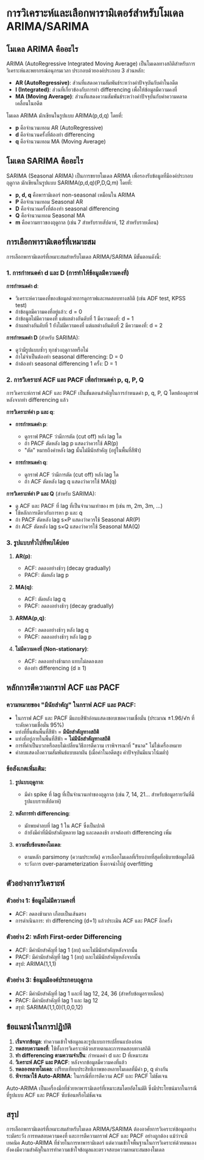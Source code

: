 # การวิเคราะห์และเลือกพารามิเตอร์สำหรับโมเดล ARIMA/SARIMA

## โมเดล ARIMA คืออะไร

ARIMA (AutoRegressive Integrated Moving Average) เป็นโมเดลทางสถิติสำหรับการวิเคราะห์และพยากรณ์อนุกรมเวลา ประกอบด้วยองค์ประกอบ 3 ส่วนหลัก:

- **AR (AutoRegressive)**: ส่วนที่แสดงความสัมพันธ์ระหว่างค่าปัจจุบันกับค่าในอดีต
- **I (Integrated)**: ส่วนที่เกี่ยวข้องกับการทำ differencing เพื่อให้ข้อมูลมีความคงที่
- **MA (Moving Average)**: ส่วนที่แสดงความสัมพันธ์ระหว่างค่าปัจจุบันกับค่าความคลาดเคลื่อนในอดีต

โมเดล ARIMA มักเขียนในรูปแบบ ARIMA(p,d,q) โดยที่:
- **p** คือจำนวนเทอม AR (AutoRegressive)
- **d** คือจำนวนครั้งที่ต้องทำ differencing
- **q** คือจำนวนเทอม MA (Moving Average)

## โมเดล SARIMA คืออะไร

SARIMA (Seasonal ARIMA) เป็นการขยายโมเดล ARIMA เพื่อรองรับข้อมูลที่มีองค์ประกอบฤดูกาล มักเขียนในรูปแบบ SARIMA(p,d,q)(P,D,Q,m) โดยที่:
- **p, d, q** คือพารามิเตอร์ non-seasonal เหมือนใน ARIMA
- **P** คือจำนวนเทอม Seasonal AR
- **D** คือจำนวนครั้งที่ต้องทำ seasonal differencing
- **Q** คือจำนวนเทอม Seasonal MA
- **m** คือความยาวของฤดูกาล (เช่น 7 สำหรับรายสัปดาห์, 12 สำหรับรายเดือน)

## การเลือกพารามิเตอร์ที่เหมาะสม

การเลือกพารามิเตอร์ที่เหมาะสมสำหรับโมเดล ARIMA/SARIMA มีขั้นตอนดังนี้:

### 1. การกำหนดค่า d และ D (การทำให้ข้อมูลมีความคงที่)

**การกำหนดค่า d**:
- วิเคราะห์ความคงที่ของข้อมูลด้วยการดูกราฟและทดสอบทางสถิติ (เช่น ADF test, KPSS test)
- ถ้าข้อมูลมีความคงที่อยู่แล้ว: d = 0
- ถ้าข้อมูลไม่มีความคงที่ แต่ผลต่างอันดับที่ 1 มีความคงที่: d = 1
- ถ้าผลต่างอันดับที่ 1 ยังไม่มีความคงที่ แต่ผลต่างอันดับที่ 2 มีความคงที่: d = 2

**การกำหนดค่า D** (สำหรับ SARIMA):
- ดูว่ามีรูปแบบซ้ำๆ ทุกช่วงฤดูกาลหรือไม่
- ถ้าไม่จำเป็นต้องทำ seasonal differencing: D = 0
- ถ้าต้องทำ seasonal differencing 1 ครั้ง: D = 1

### 2. การวิเคราะห์ ACF และ PACF เพื่อกำหนดค่า p, q, P, Q

การวิเคราะห์กราฟ ACF และ PACF เป็นขั้นตอนสำคัญในการกำหนดค่า p, q, P, Q โดยต้องดูกราฟหลังจากทำ differencing แล้ว

**การวิเคราะห์ค่า p และ q**:

- **การกำหนดค่า p**:
  - ดูกราฟ PACF ว่ามีการตัด (cut off) หลัง lag ใด
  - ถ้า PACF ตัดหลัง lag p แสดงว่าควรใช้ AR(p)
  - "ตัด" หมายถึงค่าหลัง lag นั้นไม่มีนัยสำคัญ (อยู่ในพื้นที่สีฟ้า)

- **การกำหนดค่า q**:
  - ดูกราฟ ACF ว่ามีการตัด (cut off) หลัง lag ใด
  - ถ้า ACF ตัดหลัง lag q แสดงว่าควรใช้ MA(q)

**การวิเคราะห์ค่า P และ Q** (สำหรับ SARIMA):
- ดู ACF และ PACF ที่ lag ที่เป็นจำนวนเท่าของ m (เช่น m, 2m, 3m, ...)
- ใช้หลักการเดียวกับการหา p และ q
- ถ้า PACF ตัดหลัง lag s×P แสดงว่าควรใช้ Seasonal AR(P)
- ถ้า ACF ตัดหลัง lag s×Q แสดงว่าควรใช้ Seasonal MA(Q)

### 3. รูปแบบทั่วไปที่พบได้บ่อย

1. **AR(p)**:
   - ACF: ลดลงอย่างช้าๆ (decay gradually)
   - PACF: ตัดหลัง lag p

2. **MA(q)**:
   - ACF: ตัดหลัง lag q
   - PACF: ลดลงอย่างช้าๆ (decay gradually)

3. **ARMA(p,q)**:
   - ACF: ลดลงอย่างช้าๆ หลัง lag q
   - PACF: ลดลงอย่างช้าๆ หลัง lag p

4. **ไม่มีความคงที่ (Non-stationary)**:
   - ACF: ลดลงอย่างช้ามาก แทบไม่ลดลงเลย
   - ต้องทำ differencing (d ≥ 1)

## หลักการตีความกราฟ ACF และ PACF

### ความหมายของ "มีนัยสำคัญ" ในกราฟ ACF และ PACF:

- ในกราฟ ACF และ PACF มีแถบสีฟ้าอ่อนแสดงขอบเขตความเชื่อมั่น (ประมาณ ±1.96/√n ที่ระดับความเชื่อมั่น 95%)
- แท่งที่ยื่นพ้นพื้นที่สีฟ้า = **มีนัยสำคัญทางสถิติ**
- แท่งที่อยู่ภายในพื้นที่สีฟ้า = **ไม่มีนัยสำคัญทางสถิติ**
- การที่ค่าเป็นบวกหรือลบไม่เปลี่ยนวิธีการตีความ เราพิจารณาที่ "ขนาด" ไม่ใช่เครื่องหมาย
- ค่าลบแสดงถึงความสัมพันธ์แบบผกผัน (เมื่อค่าในอดีตสูง ค่าปัจจุบันมีแนวโน้มต่ำ)

### ข้อสังเกตเพิ่มเติม:

1. **รูปแบบฤดูกาล**:
   - มีค่า spike ที่ lag ที่เป็นจำนวนเท่าของฤดูกาล (เช่น 7, 14, 21... สำหรับข้อมูลรายวันที่มีรูปแบบรายสัปดาห์)

2. **หลังการทำ differencing**:
   - มักพบค่าลบที่ lag 1 ใน ACF ซึ่งเป็นปกติ
   - ถ้ายังมีค่าที่มีนัยสำคัญหลาย lag และลดลงช้า อาจต้องทำ differencing เพิ่ม

3. **ความซับซ้อนของโมเดล**:
   - ตามหลัก parsimony (ความประหยัด) ควรเลือกโมเดลที่เรียบง่ายที่สุดที่อธิบายข้อมูลได้ดี
   - ระวังการ over-parameterization ซึ่งอาจนำไปสู่ overfitting

## ตัวอย่างการวิเคราะห์

### ตัวอย่าง 1: ข้อมูลไม่มีความคงที่
- ACF: ลดลงช้ามาก เกือบเป็นเส้นตรง
- การดำเนินการ: ทำ differencing (d=1) แล้วประเมิน ACF และ PACF อีกครั้ง

### ตัวอย่าง 2: หลังทำ First-order Differencing
- ACF: มีค่านัยสำคัญที่ lag 1 (ลบ) และไม่มีนัยสำคัญหลังจากนั้น
- PACF: มีค่านัยสำคัญที่ lag 1 (ลบ) และไม่มีนัยสำคัญหลังจากนั้น
- สรุป: ARIMA(1,1,1)

### ตัวอย่าง 3: ข้อมูลมีองค์ประกอบฤดูกาล
- ACF: มีค่านัยสำคัญที่ lag 1 และที่ lag 12, 24, 36 (สำหรับข้อมูลรายเดือน)
- PACF: มีค่านัยสำคัญที่ lag 1 และ lag 12
- สรุป: SARIMA(1,1,0)(1,0,0,12)

## ข้อแนะนำในการปฏิบัติ

1. **เริ่มจากข้อมูล**: ทำความเข้าใจข้อมูลและรูปแบบการเปลี่ยนแปลงก่อน
2. **ทดสอบความคงที่**: ใช้ทั้งการวิเคราะห์ด้วยสายตาและการทดสอบทางสถิติ
3. **ทำ differencing ตามความจำเป็น**: กำหนดค่า d และ D ที่เหมาะสม
4. **วิเคราะห์ ACF และ PACF**: หลังจากข้อมูลมีความคงที่แล้ว
5. **ทดลองหลายโมเดล**: เปรียบเทียบประสิทธิภาพของหลายโมเดลที่มีค่า p, q ต่างกัน
6. **พิจารณาใช้ Auto-ARIMA**: ในกรณีที่การตีความ ACF และ PACF ไม่ชัดเจน

Auto-ARIMA เป็นเครื่องมือที่ช่วยหาพารามิเตอร์ที่เหมาะสมโดยอัตโนมัติ ซึ่งมีประโยชน์มากในกรณีที่รูปแบบ ACF และ PACF ซับซ้อนหรือไม่ชัดเจน

## สรุป

การเลือกพารามิเตอร์ที่เหมาะสมสำหรับโมเดล ARIMA/SARIMA ต้องอาศัยการวิเคราะห์ข้อมูลอย่างระมัดระวัง การทดสอบความคงที่ และการตีความกราฟ ACF และ PACF อย่างถูกต้อง แม้ว่าจะมีเทคนิค Auto-ARIMA ที่ช่วยในการหาพารามิเตอร์ แต่ความเข้าใจพื้นฐานในการวิเคราะห์ด้วยตนเองยังคงมีความสำคัญในการทำความเข้าใจข้อมูลและตรวจสอบความเหมาะสมของโมเดล